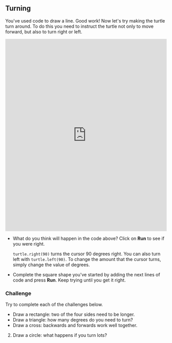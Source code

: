 ## Turning

You've used code to draw a line. Good work! Now let's try making the turtle turn around. To do this you need to instruct the turtle not only to move forward, but also to turn right or left. 

  <iframe src="https://trinket.io/embed/python/88c91b8dfb" width="100%" height="600" frameborder="0" marginwidth="0" marginheight="0" allowfullscreen></iframe>

- What do you think will happen in the code above? Click on **Run** to see if you were right. 

  `turtle.right(90)` turns the cursor 90 degrees right. You can also turn left with `turtle.left(90)`. To change the amount that the cursor turns, simply change the value of degrees. 

- Complete the square shape you've started by adding the next lines of code and press **Run**. Keep trying until you get it right. 

### Challenge

Try to complete each of the challenges below.

-  Draw a rectangle: two of the four sides need to be longer.
-  Draw a triangle: how many degrees do you need to turn?
-  Draw a cross: backwards and forwards work well together.
2.  Draw a circle: what happens if you turn lots? 

